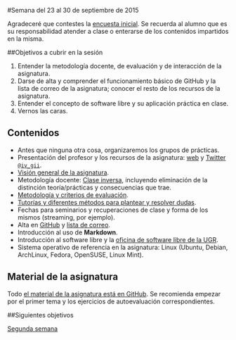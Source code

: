 #Semana del 23 al 30 de septiembre de 2015

Agradeceré que contestes la
[encuesta inicial](https://docs.google.com/forms/d/1jTVZBwyce-BvzeBtVE8Kq8p_K5qDlx_tx1AUYQovHuE/viewform). Se
recuerda al alumno que es su responsabilidad atender a clase o
enterarse de los contenidos impartidos en la misma. 



##Objetivos a cubrir en la sesión

1. Entender la metodología docente, de evaluación y de interacción de la asignatura.
2. Darse de alta y comprender el funcionamiento básico de GitHub y la lista de correo de la asignatura; conocer el resto de los recursos de la asignatura.
2. Entender el concepto de software libre y su aplicación práctica en clase.
3. Vernos las caras.

## Contenidos
* Antes que ninguna otra cosa, organizaremos los grupos de prácticas. 
* Presentación del profesor y los recursos de la asignatura: [web](http://jj.github.io/IV) y [Twitter `@iv_gii`](http://twitter.com/iv_gii).
* [Visión general de la asignatura](http://grados.ugr.es/informatica/pages/infoacademica/guias_docentes/espti/infraestructuravirtual).
* Metodología docente: [Clase inversa](http://www.tecnologiasparalaeducacion.es/la-clase-inversa-flip-classroom-tecnologias/), incluyendo eliminación de la distinción teoría/prácticas y consecuencias que trae.
* [Metodología y criterios de evaluación](../Metodología_y_criterios_de_evaluación.md).
* [Tutorías y diferentes métodos para plantear y resolver dudas](https://github.com/JJ/IV-2015-16/issues).
* Fechas para seminarios y recuperaciones de clase y forma de los mismos (streaming, por ejemplo).
* Alta en [GitHub](http://github.com) y [lista de correo](
https://groups.google.com/d/forum/iv-ugr-2015).
* Introducción al uso de **Markdown**.
* Introducción al software libre y la [oficina de software libre de la UGR](http://osl.ugr.es).
* Sistema operativo de referencia en la asignatura: Linux (Ubuntu, Debian, ArchLinux, Fedora, OpenSUSE, Linux Mint).

## Material de la asignatura

Todo
[el material de la asignatura está en GitHub](http://jj.github.io/IV). Se
recomienda empezar por el primer tema y los ejercicios de
autoevaluación correspondientes.

##Siguientes objetivos

[Segunda semana](2-semana.md)
